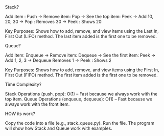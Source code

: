 Stack?

Add item : Push ->
Remove item: Pop ->
See the top item: Peek  ->
Add 10, 20, 30   ->
Pop : Removes 30   ->
Peek : Shows 20 

Key Purposes:
Shows how to add, remove, and view items using the Last In, First Out (LIFO) method.
The last item added is the first one to be removed.

Queue?

Add item: Enqueue ->
Remove item: Dequeue  ->
See the first item: Peek  ->
Add 1, 2, 3  ->
Dequeue  Removes 1  ->
Peek : Shows 2

Key Purposes:
Shows how to add, remove, and view items using the First In, First Out (FIFO) method.
The first item added is the first one to be removed.

Time Complexity?

Stack Operations (push, pop): O(1) – Fast because we always work with the top item.
Queue Operations (enqueue, dequeue): O(1) – Fast because we always work with the front item.

HOW its work?

Copy the code into a file (e.g., stack_queue.py).
Run the file.
The program will show how Stack and Queue work with examples.





